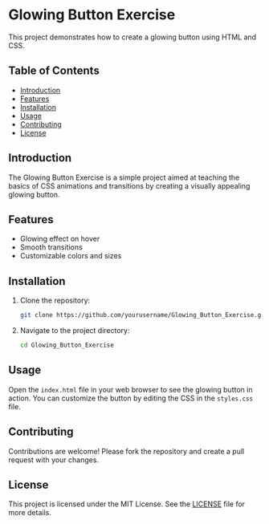 # Glowing Button Exercise

This project demonstrates how to create a glowing button using HTML and CSS.

## Table of Contents

- [Introduction](#introduction)
- [Features](#features)
- [Installation](#installation)
- [Usage](#usage)
- [Contributing](#contributing)
- [License](#license)

## Introduction

The Glowing Button Exercise is a simple project aimed at teaching the basics of CSS animations and transitions by creating a visually appealing glowing button.

## Features

- Glowing effect on hover
- Smooth transitions
- Customizable colors and sizes

## Installation

1. Clone the repository:
    ```bash
    git clone https://github.com/yourusername/Glowing_Button_Exercise.git
    ```
2. Navigate to the project directory:
    ```bash
    cd Glowing_Button_Exercise
    ```

## Usage

Open the `index.html` file in your web browser to see the glowing button in action. You can customize the button by editing the CSS in the `styles.css` file.

## Contributing

Contributions are welcome! Please fork the repository and create a pull request with your changes.

## License

This project is licensed under the MIT License. See the [LICENSE](LICENSE) file for more details.